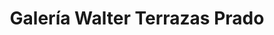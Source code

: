 ---
title: "Galería Walter Terrazas Prado"
url: /cochabamba/galeria-walter-terrazas-prado/
shop: Kunst
---